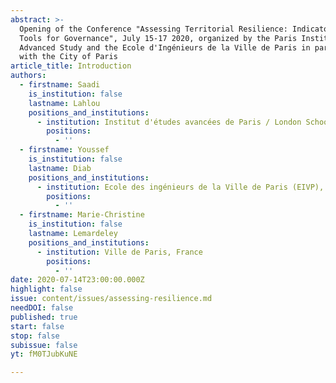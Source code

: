 ```yaml
---
abstract: >-
  Opening of the Conference "Assessing Territorial Resilience: Indicators and
  Tools for Governance", July 15-17 2020, organized by the Paris Institute for
  Advanced Study and the Ecole d'Ingénieurs de la Ville de Paris in partnership
  with the City of Paris
article_title: Introduction
authors:
  - firstname: Saadi
    is_institution: false
    lastname: Lahlou
    positions_and_institutions:
      - institution: Institut d'études avancées de Paris / London School of Economics
        positions:
          - ''
  - firstname: Youssef
    is_institution: false
    lastname: Diab
    positions_and_institutions:
      - institution: Ecole des ingénieurs de la Ville de Paris (EIVP), France
        positions:
          - ''
  - firstname: Marie-Christine
    is_institution: false
    lastname: Lemardeley
    positions_and_institutions:
      - institution: Ville de Paris, France
        positions:
          - ''
date: 2020-07-14T23:00:00.000Z
highlight: false
issue: content/issues/assessing-resilience.md
needDOI: false
published: true
start: false
stop: false
subissue: false
yt: fM0TJubKuNE

---
```

<Youtube yt="fM0TJubKuNE" caption="Introduction" start="false" stop="false"></Youtube>
